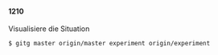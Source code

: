 #### 1210

Visualisiere die Situation

```
$ gitg master origin/master experiment origin/experiment
```

